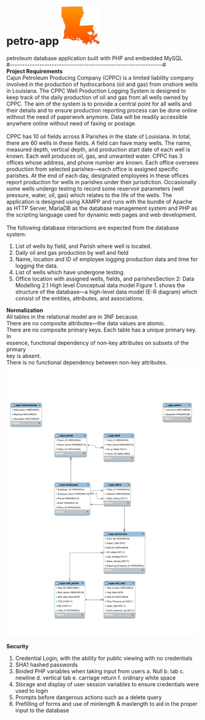 # petro-app <img src="https://github.com/tipphead/petro-app/blob/main/louisiana6.svg?raw=True" width="100" height="100">
petroleum database application built with PHP and embedded MySQL <br>
#--------------------------------------------------------------# <br>
<strong>Project Requirements</strong><br/>
Cajun Petroleum Producing Company (CPPC) is a limited liability company involved in the
production of hydrocarbons (oil and gas) from onshore wells in Louisiana. The CPPC Well
Production Logging System is designed to keep track of the daily production of oil and gas
from all wells owned by CPPC. The aim of the system is to provide a central point for all wells
and their details and to ensure production reporting process can be done online without the need
of paperwork anymore. Data will be readily accessible anywhere online without need of faxing
or postage.<br/>
<br/>
CPPC has 10 oil fields across 8 Parishes in the state of Louisiana. In total, there are 60 wells in
these fields. A field can have many wells. The name, measured depth, vertical depth, and
production start date of each well is known. Each well produces oil, gas, and unwanted water.
CPPC has 3 offices whose address, and phone number are known. Each office oversees
production from selected parishes—each office is assigned specific parishes. At the end of each
day, designated employees in these offices report production for wells in parishes under their
jurisdiction. Occasionally some wells undergo testing to record some reservoir parameters (well
pressure, water, oil, gas) which relates to the life of the wells.
The application is designed using XAMPP and runs with the bundle of Apache as HTTP Server,
MariaDB as the database management system and PHP as the scripting language used for
dynamic web pages and web development.
<br/><br/>
The following database interactions are expected from the database system:
1. List of wells by field, and Parish where well is located.
2. Daily oil and gas production by well and field
3. Name, location and ID of employee logging production data and time for logging the
data.
4. List of wells which have undergone testing.
5. Office location with assigned wells, fields, and parishesSection 2: Data Modelling
2.1 High level Conceptual data model
Figure 1. shows the structure of the database—a high-level data model (E-R diagram) which
consist of the entities, attributes, and associations.

<strong>Normalization</strong>  
All tables in the relational model are in 3NF because.  
There are no composite attributes—the data values are atomic.  
There are no composite primary keys. Each table has a unique primary key. In  
essence, functional dependency of non-key attributes on subsets of the primary  
key is absent.  
There is no functional dependency between non-key attributes.  
<img src="https://github.com/Tipphead/petro-app/blob/main/model.svg?raw=True">


<strong>Security</strong>
1. Credential Login, with the ability for public viewing with no credentials
2. SHA1 hashed passwords
3. Binded PHP variables when taking input from users
a. Null
b. tab
c. newline
d. vertical tab
e. carriage return
f. ordinary white space
4. Storage and display of user session variables to ensure credentials were
used to login
5. Prompts before dangerous actions such as a delete query
6. Prefilling of forms and use of minlength & maxlength to aid in the proper
input to the database
